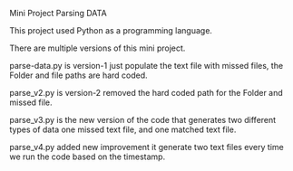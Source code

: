 Mini Project Parsing DATA

This project used Python as a programming language. 

There are multiple versions of this mini project.

parse-data.py is version-1 just populate the text file with missed files, the Folder 
and file paths are hard coded. 

parse_v2.py is version-2 removed the hard coded path for the Folder and missed file.

parse_v3.py is the new version of the code that generates two different types of data 
one missed text file, and one matched text file.

parse_v4.py added new improvement it generate two text files every time we run the code based on the timestamp.
